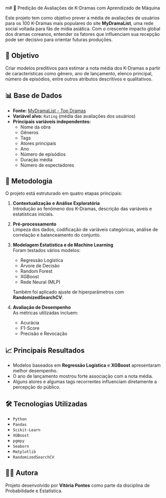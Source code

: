 m# 🎥 Predição de Avaliações de K-Dramas com Aprendizado de Máquina

Este projeto tem como objetivo prever a média de avaliações de usuários para os 100 K-Dramas mais populares do site **MyDramaList**, uma rede social voltada para fãs de mídia asiática. Com o crescente impacto global dos dramas coreanos, entender os fatores que influenciam sua recepção pode ser decisivo para orientar futuras produções.

## 📌 Objetivo

Criar modelos preditivos para estimar a nota média dos K-Dramas a partir de características como gênero, ano de lançamento, elenco principal, número de episódios, entre outros atributos descritivos e qualitativos.

## 📊 Base de Dados

- **Fonte:** [MyDramaList - Top Dramas](https://mydramalist.com/shows/top)
- **Variável alvo:** `Rating` (média das avaliações dos usuários)
- **Principais variáveis independentes:**
  - Nome da obra
  - Gêneros
  - Tags
  - Atores principais
  - Ano
  - Número de episódios
  - Duração média
  - Número de espectadores

## 🧪 Metodologia

O projeto está estruturado em quatro etapas principais:

1. **Contextualização e Análise Exploratória**  
   Introdução ao fenômeno dos K-Dramas, descrição das variáveis e estatísticas iniciais.

2. **Pré-processamento**  
   Limpeza dos dados, codificação de variáveis categóricas, análise de correlação e balanceamento do conjunto.

3. **Modelagem Estatística e de Machine Learning**  
   Foram testados vários modelos:
   - Regressão Logística
   - Árvore de Decisão
   - Random Forest
   - XGBoost
   - Rede Neural (MLP)

   Também foi aplicado ajuste de hiperparâmetros com **RandomizedSearchCV**.

4. **Avaliação de Desempenho**  
   As métricas utilizadas incluem:
   - Acurácia
   - F1-Score
   - Precisão e Revocação

## 📈 Principais Resultados

- Modelos baseados em **Regressão Logística** e **XGBoost** apresentaram melhor desempenho.
- O ano de lançamento mostrou forte associação com a nota média.
- Alguns atores e algumas tags recorrentes influenciam diretamente a percepção do público.

## 🛠️ Tecnologias Utilizadas

- `Python`
- `Pandas`
- `Scikit-Learn`
- `XGBoost`
- `pgmpy`
- `Seaborn`
- `Matplotlib`
- `RandomizedSearchCV`

## 👩‍💻 Autora

Projeto desenvolvido por **Vitória Pontes** como parte da disciplina de Probabilidade e Estatística.
